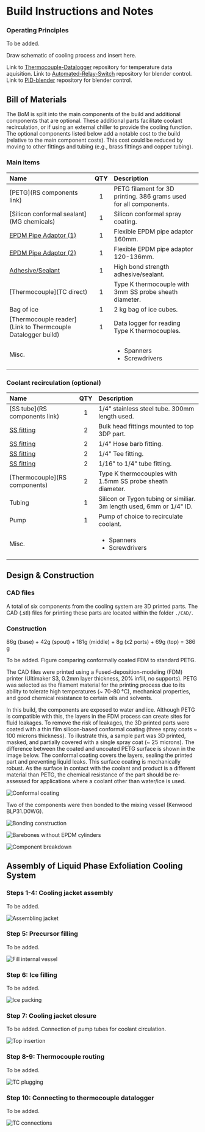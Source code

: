 # Build Instructions and Notes

### Operating Principles

To be added. 

Draw schematic of cooling process and insert here.

Link to [Thermocouple-Datalogger](https://github.com/stafforj/Thermocouple-Datalogger) repository for temperature data aquisition.
Link to [Automated-Relay-Switch](https://github.com/stafforj/Automated-Relay-Switch) repository for blender control.
Link to [PID-blender](https://github.com/DTP587/PID-Blender) repository for blender control.


## Bill of Materials

The BoM is split into the main components of the build and additional components that are optional. These additional parts facilitate coolant recirculation, or if using an external chiller to provide the cooling function. The optional components listed below add a notable cost to the build (relative to the main component costs). This cost could be reduced by moving to other fittings and tubing (e.g., brass fittings and copper tubing).

### Main items

|Name               |QTY|Description                           |
|:------------------|:-:|:-------------------------------------|
|[PETG](RS components link)|1  |PETG filament for 3D printing. 386 grams used for all components. |
|[Silicon conformal sealant](MG chemicals)|1 |Silicon conformal spray coating.|
|[EPDM Pipe Adaptor (1)](Screwfix)|1  |Flexible EPDM pipe adaptor 160mm.|
|[EPDM Pipe Adaptor (2)](Screwfix)|1  |Flexible EPDM pipe adaptor 120-136mm.|
|[Adhesive/Sealant](Screwfix)|1  | High bond strength adhesive/sealant.|
|[Thermocouple](TC direct)|1  |Type K thermocouple with 3mm SS probe sheath diameter.|
|Bag of ice|1  |2 kg bag of ice cubes.|
|[Thermocouple reader](Link to Thermcouple Datalogger build)|1 | Data logger for reading Type K thermocouples.
|Misc.|   | <ul><li>Spanners</li><li>Screwdrivers</li></ul>|

### Coolant recirculation (optional)

|Name               |QTY|Description                           |
|:------------------|:-:|:-------------------------------------|
|[SS tube](RS components link)|1  |1/4" stainless steel tube. 300mm length used. |
|[SS fitting](Hamlet)|2  |Bulk head fittings mounted to top 3DP part.|
|[SS fitting](Hamlet)|2  |1/4" Hose barb fitting.|
|[SS fitting](Hamlet)|2  |1/4" Tee fitting.|
|[SS fitting](Hamlet)|2  |1/16" to 1/4" tube fitting.|
|[Thermocouple](RS components)|2  |Type K thermocouples with 1.5mm SS probe sheath diameter.|
|Tubing|1  |Silicon or Tygon tubing or similiar. 3m length used, 6mm or 1/4" ID. |
|Pump|1  |Pump of choice to recirculate coolant. |
|Misc.|   | <ul><li>Spanners</li><li>Screwdrivers</li></ul>|

## Design & Construction

### CAD files

A total of six components from the cooling system are 3D printed parts. The CAD (.stl) files for printing these parts are located within the folder `./CAD/`.

### Construction

86g (base) + 42g (spout) + 181g (middle) + 8g (x2 ports) + 69g (top) = 386 g

To be added. Figure comparing conformally coated FDM to standard PETG.

The CAD files were printed using a Fused-deposition-modeling (FDM) printer (Ultimaker S3, 0.2mm layer thickness, 20\% infill, no supports). PETG was selected as the filament material for the printing process due to its ability to tolerate high temperatures (~ 70-80 °C), mechanical properties, and good chemical resistance to certain oils and solvents. 

In this build, the components are exposed to water and ice. Although PETG is compatible with this, the layers in the FDM process can create sites for fluid leakages. To remove the risk of leakages, the 3D printed parts were coated with a thin film silicon-based conformal coating (three spray coats ~ 100 microns thickness). To illustrate this, a sample part was 3D printed, masked, and partially covered with a single spray coat (~ 25 microns). The difference between the coated and uncoated PETG surface is shown in the image below. The conformal coating covers the layers, sealing the printed part and preventing liquid leaks. This surface coating is mechanically robust. As the surface in contact with the coolant and product is a different material than PETG, the chemical resistance of the part should be re-assessed for applications where a coolant other than water/ice is used.    

![Conformal coating](./Images/FDM-conformal-coating.png)

Two of the components were then bonded to the mixing vessel (Kenwood BLP31.D0WG).

![Bonding construction](./Images/FDM-vessel-bonding.png)

![Barebones without EPDM cylinders](./Images/barebones-with-pipette.png)

![Component breakdown](./Images/all-vessel-components.png)

## Assembly of Liquid Phase Exfoliation Cooling System 

### Steps 1-4: Cooling jacket assembly

To be added.

![Assembling jacket](./Images/pre-test-assembly.png)

### Step 5: Precursor filling

To be added.

![Fill internal vessel](./Images/pre-test-assembly-precursor-fill.png)

### Step 6: Ice filling

To be added.

![Ice packing](./Images/pre-test-assembly-ice.png)

### Step 7: Cooling jacket closure

To be added. Connection of pump tubes for coolant circulation.

![Top insertion](./Images/pre-test-assembly-close-vessel.png)

### Step 8-9: Thermocouple routing 

To be added.

![TC plugging](./Images/pre-test-assembly-route-TC.png)

### Step 10: Connecting to thermocouple datalogger

To be added.

![TC connections](./Images/pre-test-assembly-tc-connections.png)




